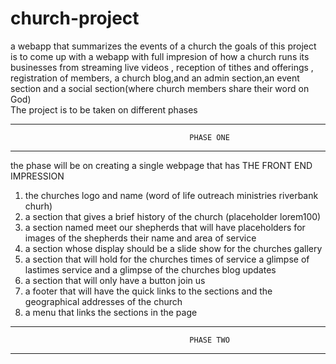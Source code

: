 # church-project
a webapp that summarizes the events of a church
the goals of this project is to come up with a webapp with full impresion of how a church runs its businesses 
from streaming live videos , reception of tithes and offerings , registration of members, a church blog,and an admin section,an event section and a social section(where church members share their word on God)  
The project is to be taken on different phases
*********************************************************************************************************************
                                            PHASE ONE
*********************************************************************************************************************
the phase will be on creating a single webpage that has
THE FRONT END IMPRESSION
1. the churches logo and name (word of life outreach ministries riverbank churh)
2. a section that gives a brief history of the church (placeholder lorem100)
3. a section named meet our shepherds that will have placeholders for images of the shepherds their name and area of service
4. a section whose display should be a slide show for the churches gallery
5. a section that will hold for the churches times of service a glimpse of lastimes service and a glimpse of the churches blog     updates 
6. a section that will only have a button join us
7. a footer that will have the quick links to the sections and the geographical addresses of the church
8. a menu that links the sections in the page
 ********************************************************************************************************************
                                            PHASE TWO
 ********************************************************************************************************************
 <UPDATES COMING SOON...>

